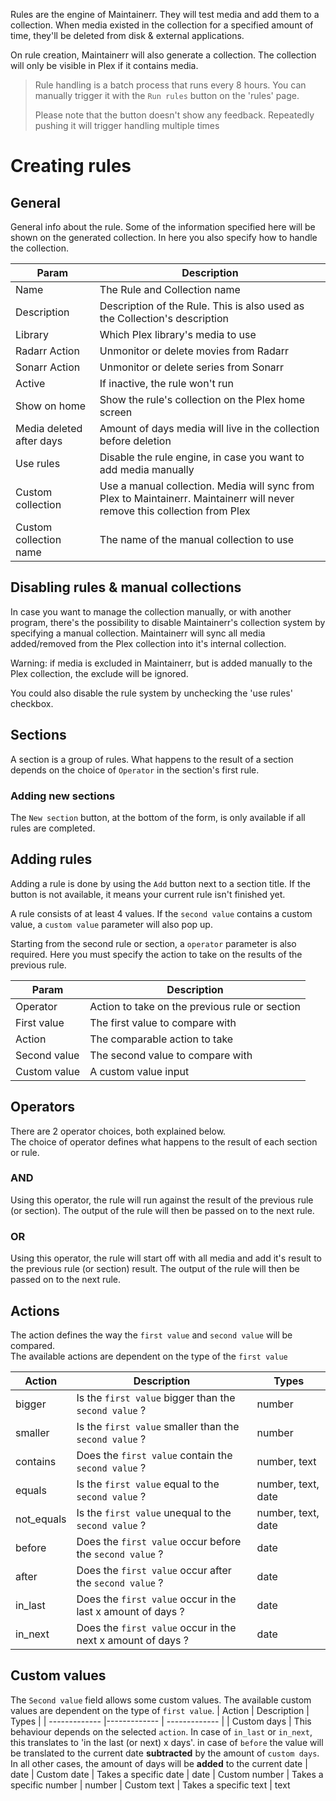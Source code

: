 Rules are the engine of Maintainerr. They will test media and add them to a collection.
When media existed in the collection for a specified amount of time, they'll be deleted from disk & external applications. 

 On rule creation, Maintainerr will also generate a collection. The collection will only be visible in Plex if it contains media.

> Rule handling is a batch process that runs every 8 hours. You can manually trigger it with the `Run rules` button on the 'rules' page.
> 
> 
> Please note that the button doesn't show any feedback. Repeatedly pushing it will trigger handling multiple times
 

# Creating rules

## General

General info about the rule. Some of the information specified here will be shown on the generated collection. In here you also specify how to handle the collection.

| Param                     | Description                                                                                                                       |
| -------------             |-------------                                                                                                                      |
| Name                      | The Rule and Collection name                                                                                                      |
| Description               | Description of the Rule. This is also used as the Collection's description                                                        |
| Library                   | Which Plex library's media to use                                                                                                 |
| Radarr Action             | Unmonitor or delete movies from Radarr                                                                                            |
| Sonarr Action             | Unmonitor or delete series from Sonarr                                                                                            |
| Active                    | If inactive, the rule won't run                                                                                                   |
| Show on home              | Show the rule's collection on the Plex home screen                                                                                |
| Media deleted after days  | Amount of days media will live in the collection before deletion                                                                  |
| Use rules                 | Disable the rule engine, in case you want to add media manually                                                                   |
| Custom collection         | Use a manual collection. Media will sync from Plex to Maintainerr. Maintainerr will never remove this collection from Plex        |
| Custom collection name    | The name of the manual collection to use                                                                                          |

## Disabling rules & manual collections

In case you want to manage the collection manually, or with another program, there's the possibility to disable Maintainerr's collection system by specifying a manual collection.
Maintainerr will sync all media added/removed from the Plex collection into it's internal collection.

Warning: if media is excluded in Maintainerr, but is added manually to the Plex collection, the exclude will be ignored.

You could also disable the rule system by unchecking the 'use rules' checkbox.

## Sections

A section is a group of rules. What happens to the result of a section depends on the choice of `Operator` in the section's first rule.

### Adding new sections

The `New section` button, at the bottom of the form, is only available if all rules are completed. 

## Adding rules

Adding a rule is done by using the `Add` button next to a section title. If the button is not available, it means your current rule isn't finished yet.

A rule consists of at least 4 values. If the `second value` contains a custom value, a `custom value` parameter will also pop up.

Starting from the second rule or section, a `operator` parameter is also required. Here you must specify the action to take on the results of the previous rule. 
  

| Param        | Description           |
| ------------- |-------------|
| Operator   | Action to take on the previous rule or section |
| First value   | The first value to compare with |
| Action        | The comparable action to take |
| Second value| The second value to compare with |
| Custom value| A custom value input |


 ## Operators

 There are 2 operator choices, both explained below. <br />
 The choice of operator defines what happens to the result of each section or rule.
 
 ### AND

Using this operator, the rule will run against the result of the previous rule (or section).
The output of the rule will then be passed on to the next rule.

 ### OR

 Using this operator, the rule will start off with all media and add it's result to the previous rule (or section) result.
 The output of the rule will then be passed on to the next rule.

 ## Actions

The action defines the way the `first value` and `second value` will be compared. <br />
The available actions are dependent on the type of the `first value`

| Action        | Description                                               | Types           |
| ------------- |-------------                                          | -------------     |
| bigger        | Is the `first value` bigger than the `second value` ? | number
| smaller       | Is the `first value` smaller than the `second value` ? | number
| contains      | Does the `first value` contain the `second value` ? | number, text
| equals        | Is the `first value` equal to the `second value` ? | number, text, date
| not_equals    | Is the `first value` unequal to the `second value` ? | number, text, date
| before        | Does the `first value` occur before the `second value` ?| date
| after         | Does the `first value` occur after the `second value` ? | date
| in_last       | Does the `first value` occur in the last x amount of days ? | date
| in_next       | Does the `first value` occur in the next x amount of days ? | date

## Custom values
The `Second value` field allows some custom values. The available custom values are dependent on the type of `first value`.
| Action        | Description                                                       | Types           |
| ------------- |-------------                                                      | -------------     |
| Custom days   | This behaviour depends on the selected `action`. In case of `in_last` or `in_next`, this translates to 'in the last (or next) x days'. in case of `before` the value will be translated to the current date **subtracted** by the amount of `custom days`. In all other cases, the amount of days will be **added** to the current date               | date
| Custom date   | Takes a specific date                                             | date
| Custom number | Takes a specific number                                           | number
| Custom text   | Takes a specific text                                             | text

